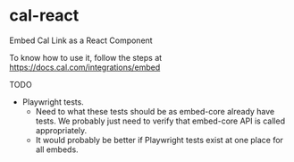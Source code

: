# cal-react

Embed Cal Link as a React Component

To know how to use it, follow the steps at <https://docs.cal.com/integrations/embed>

TODO

- Playwright tests.
  - Need to what these tests should be as embed-core already have tests. We probably just need to verify that embed-core API is called appropriately.
  - It would probably be better if Playwright tests exist at one place for all embeds.